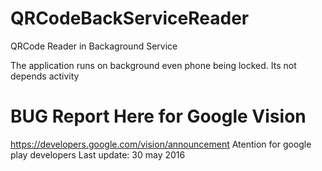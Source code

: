 # QRCodeBackServiceReader
QRCode Reader in Backaground Service

The application runs on background even phone being locked. Its not depends activity 

# BUG Report Here for Google Vision
https://developers.google.com/vision/announcement
Atention for google play developers
Last update: 30 may 2016
